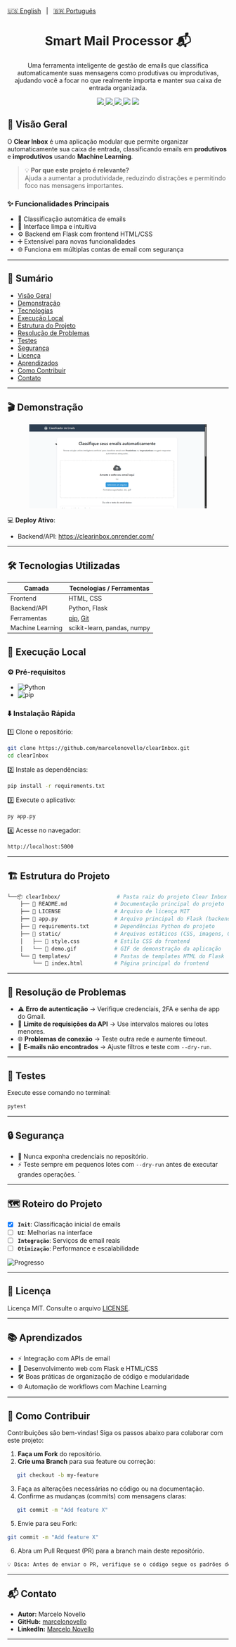 [🇺🇸 English](./README.md)   |   [🇧🇷 Português](./README-pt.md)

<div align="center"> <h1 align="center">Smart Mail Processor 📬</h1>
  <p align="center">
     Uma ferramenta inteligente de gestão de emails que classifica automaticamente suas mensagens como produtivas ou improdutivas, ajudando você a focar no que realmente importa e manter sua caixa de entrada organizada.
  </p>

  <p align="center"> 
  <a href="https://www.python.org/">
    <img src="https://img.shields.io/badge/Python-3776AB?style=flat&logo=python&logoColor=white" />
  </a>
  <a href="https://flask.palletsprojects.com/">
    <img src="https://img.shields.io/badge/Flask-000000?style=flat&logo=flask&logoColor=white" />
  </a> 
  <a href="./LICENSE"> 
  <img src="https://img.shields.io/badge/license-MIT-yellow?style=flat&logo=github" /> </a> 
  <img src="https://img.shields.io/github/stars/marcelonovello/clearInbox?style=flat&logo=github" /> 
  <img src="https://img.shields.io/github/forks/marcelonovello/clearInbox?style=flat&logo=github" /> 
  </p> 
  </div>

</div>

## 🔎 Visão Geral

O **Clear Inbox** é uma aplicação modular que permite organizar automaticamente sua caixa de entrada, classificando emails em **produtivos** e **improdutivos** usando **Machine Learning**.

> 💡 **Por que este projeto é relevante?**  
> Ajuda a aumentar a produtividade, reduzindo distrações e permitindo foco nas mensagens importantes.

### ✨ Funcionalidades Principais
- 📧 Classificação automática de emails
- 🎨 Interface limpa e intuitiva
- ⚙️ Backend em Flask com frontend HTML/CSS
- ➕ Extensível para novas funcionalidades
- 🌐 Funciona em múltiplas contas de email com segurança

---

## 📑 Sumário
- [Visão Geral](#visao-geral)
- [Demonstração](#demonstracao)
- [Tecnologias](#tecnologias-utilizadas)
- [Execução Local](#execucao-local)
- [Estrutura do Projeto](#estrutura-do-projeto)
- [Resolução de Problemas](#resolucao-de-problemas)
- [Testes](#testes)
- [Segurança](#seguranca)
- [Licença](#licenca)
- [Aprendizados](#aprendizados)
- [Como Contribuir](#como-contribuir)
- [Contato](#contato)

---

<a id="demonstracao"></a>

## 🎬 Demonstração
<p align="center"> 
   <img src="./assets/demo.full.gif" alt="Demonstração do Clear Inbox mostrando classificação de emails" 
   width="80%" /> 
</p>

💻 **Deploy Ativo**:
- Backend/API: https://clearinbox.onrender.com/ 

---

<a id="tecnologias-utilizadas"></a>
## 🛠️ Tecnologias Utilizadas

| Camada           | Tecnologias / Ferramentas                                |
| ---------------- | -------------------------------------------------------- |
| Frontend         | HTML, CSS                                                |
| Backend/API      | Python, Flask                                            |
| Ferramentas      | [pip](https://pip.pypa.io/), [Git](https://git-scm.com/) |
| Machine Learning | scikit-learn, pandas, numpy                              |



<a id="execucao-local"></a>
## 🚀 Execução Local

### ⚙️ Pré-requisitos

- ![Python](https://img.shields.io/badge/Python-3776AB?style=flat&logo=python&logoColor=white)
- ![pip](https://img.shields.io/badge/pip-000000?style=flat&logo=pypi&logoColor=white)


### ⬇️ Instalação Rápida
1️⃣ Clone o repositório:
```bash
git clone https://github.com/marcelonovello/clearInbox.git
cd clearInbox
```
2️⃣ Instale as dependências:
```bash
pip install -r requirements.txt
```
3️⃣ Execute o aplicativo:
```bash
py app.py
```
4️⃣ Acesse no navegador:
```bash
http://localhost:5000
```

---

<a id="estrutura-do-projeto"></a>

## 🏗 Estrutura do Projeto
```sh
└──📦 clearInbox/                  # Pasta raiz do projeto Clear Inbox
    ├── 📄 README.md               # Documentação principal do projeto
    ├── 📄 LICENSE                 # Arquivo de licença MIT
    ├── 📄 app.py                  # Arquivo principal do Flask (backend)
    ├── 📄 requirements.txt        # Dependências Python do projeto
    ├── 📂 static/                 # Arquivos estáticos (CSS, imagens, GIFs)
    │   ├── 📄 style.css           # Estilo CSS do frontend
    │   └── 📄 demo.gif            # GIF de demonstração da aplicação
    └── 📂 templates/              # Pastas de templates HTML do Flask
        └── 📄 index.html          # Página principal do frontend
```

---

<a id="resolucao-de-problemas"></a>
## 🔧 Resolução de Problemas

- ⚠️ **Erro de autenticação** → Verifique credenciais, 2FA e senha de app do Gmail.
- 🐛 **Limite de requisições da API** → Use intervalos maiores ou lotes menores.
- 🌐 **Problemas de conexão** → Teste outra rede e aumente timeout.
- 📧 **E-mails não encontrados** → Ajuste filtros e teste com ``--dry-run``.

---

<a id="testes"></a>

## 🧪 Testes
Execute esse comando no terminal: 
```bash
pytest
```

---

<a id="seguranca"></a>

## 🔒 Segurança
- 🔐 Nunca exponha credenciais no repositório.
- ⚡ Teste sempre em pequenos lotes com ``--dry-run`` antes de executar grandes operações.
`

---

<a id="roteiro-do-projeto"></a>
## 🗺 Roteiro do Projeto

- [X] **`Init`**: Classificação inicial de emails
- [ ] **`UI`**: Melhorias na interface
- [ ] **`Integração`**: Serviços de email reais
- [ ] **`Otimização`**: Performance e escalabilidade

![Progresso](https://img.shields.io/badge/Progress-25%25-brightgreen)

---

<a id="licenca"></a>
## 📄 Licença

Licença MIT. Consulte o arquivo [LICENSE](LICENSE).

---

<a id="aprendizados"></a>
## 📚 Aprendizados
- ⚡ Integração com APIs de email
- 📱 Desenvolvimento web com Flask e HTML/CSS
- 🛠️ Boas práticas de organização de código e modularidade
- 🌐 Automação de workflows com Machine Learning

---

<a id="como-contribuir"></a>
## 🤝 Como Contribuir

Contribuições são bem-vindas! Siga os passos abaixo para colaborar com este projeto:

1. **Faça um Fork** do repositório.  
2. **Crie uma Branch** para sua feature ou correção:  
```bash
   git checkout -b my-feature
```
3. Faça as alterações necessárias no código ou na documentação.
4. Confirme as mudanças (commits) com mensagens claras:
```bash
   git commit -m "Add feature X"
```
5. Envie para seu Fork:
  ```bash
  git commit -m "Add feature X"
  ```
6. Abra um Pull Request (PR) para a branch main deste repositório.
 ```bash
 💡 Dica: Antes de enviar o PR, verifique se o código segue os padrões definidos e se todos os testes passam.
 ```

 ---

 <a id="contato"></a>
## 📬 Contato

- **Autor:** Marcelo Novello  
- **GitHub:** [marcelonovello](https://github.com/marcelonovello)  
- **LinkedIn:** [Marcelo Novello](https://www.linkedin.com/in/marcelo-novello/)

---
